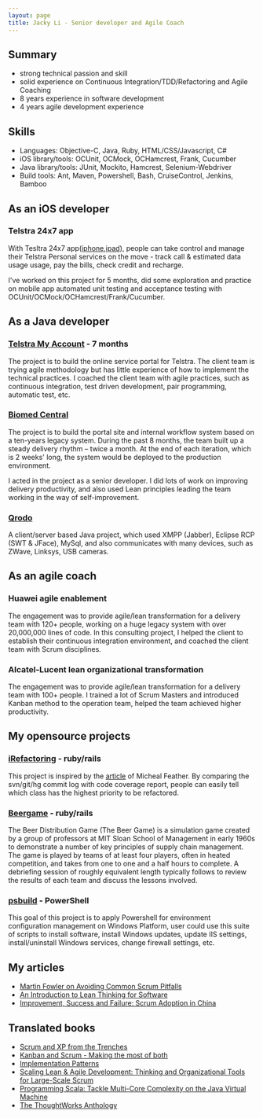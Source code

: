 ```yaml
---
layout: page
title: Jacky Li - Senior developer and Agile Coach
---
```


## Summary

* strong technical passion and skill
* solid experience on Continuous Integration/TDD/Refactoring and Agile Coaching
* 8 years experience in software development
* 4 years agile development experience

## Skills

* Languages: Objective-C, Java, Ruby, HTML/CSS/Javascript, C#
* iOS library/tools:  OCUnit, OCMock, OCHamcrest, Frank, Cucumber
* Java library/tools: JUnit, Mockito, Hamcrest, Selenium-Webdriver 
* Build tools: Ant, Maven, Powershell, Bash, CruiseControl, Jenkins, Bamboo

## As an iOS developer

### Telstra 24x7 app

With Tesltra 24x7 app([iphone](https://itunes.apple.com/au/app/telstra-24x7-for-iphone/id543829966?mt=8),[ipad](https://itunes.apple.com/au/app/telstra-24x7/id515891733?mt=8)), people can take control and manage their Telstra Personal services on the move - track call & estimated data usage usage, pay the bills, check credit and recharge. 

I've worked on this project for 5 months, did some exploration and practice on mobile app automated unit testing and acceptance testing with OCUnit/OCMock/OCHamcrest/Frank/Cucumber.

## As a Java developer

### [Telstra My Account](https://www.my.telstra.com.au/myaccount/home) - 7 months

The project is to build the online service portal for Telstra. The client team is trying agile methodology but has little experience of how to implement the technical practices. I coached the client team with agile practices, such as continuous integration, test driven development, pair programming, automatic test, etc.

### [Biomed Central](http://www.biomedcentral.com/)

The project is to build the portal site and internal workflow system based on a ten-years legacy system. During the past 8 months, the team built up a steady delivery rhythm – twice a month. At the end of each iteration, which is 2 weeks' long, the system would be deployed to the production environment.

I acted in the project as a senior developer. I did lots of work on improving delivery productivity, and also used Lean principles leading the team working in the way of self-improvement.

### [Qrodo](http://www.qrodo.com)

A client/server based Java project, which used XMPP (Jabber), Eclipse RCP (SWT & JFace), MySql, and also communicates with many devices, such as ZWave, Linksys, USB cameras. 

## As an agile coach

### Huawei agile enablement

The engagement was to provide agile/lean transformation for a delivery team with 120+ people, working on a huge legacy system with over 20,000,000 lines of code. In this consulting project, I helped the client to establish their continuous integration environment, and coached the client team with Scrum disciplines.

### Alcatel-Lucent lean organizational transformation

The engagement was to provide agile/lean transformation for a delivery team with 100+ people. I trained a lot of Scrum Masters and introduced Kanban method to the operation team, helped the team achieved higher productivity.

## My opensource projects

### [iRefactoring](https://github.com/xiaodao/iRefactoring) - ruby/rails

This project is inspired by the [article](http://www.stickyminds.com/sitewide.asp?Function=edetail&ObjectType=COL&ObjectId=16679&tth=DYN&tt=siteemail&iDyn=2) of Micheal Feather. By comparing the svn/git/hg commit log with code coverage report, people can easily tell which class has the highest priority to be refactored.

### [Beergame](https://github.com/gigix/beergame) - ruby/rails

The Beer Distribution Game (The Beer Game) is a simulation game created by a group of professors at MIT Sloan School of Management in early 1960s to demonstrate a number of key principles of supply chain management. The game is played by teams of at least four players, often in heated competition, and takes from one to one and a half hours to complete. A debriefing session of roughly equivalent length typically follows to review the results of each team and discuss the lessons involved.

### [psbuild](https://github.com/xiaodao/psbuild) - PowerShell

This goal of this project is to apply Powershell for environment configuration management on Windows Platform, user could use this suite of scripts to install software, install Windows updates, update IIS settings, install/uninstall Windows services, change firewall settings, etc.

## My articles

* [Martin Fowler on Avoiding Common Scrum Pitfalls](http://www.infoq.com/news/2008/09/fowler-scrum-interview)
* [An Introduction to Lean Thinking for Software](http://www.infoq.com/articles/lean-thinking-software)
* [Improvement, Success and Failure: Scrum Adoption in China](http://www.infoq.com/articles/Agile-adoption-study-china)

## Translated books

* [Scrum and XP from the Trenches](http://www.infoq.com/minibooks/scrum-xp-from-the-trenches)
* [Kanban and Scrum - Making the most of both](http://www.infoq.com/minibooks/kanban-scrum-minibook)
* [Implementation Patterns](http://www.amazon.com/Implementation-Patterns-Kent-Beck/dp/0321413091)
* [Scaling Lean & Agile Development: Thinking and Organizational Tools for Large-Scale Scrum](http://www.amazon.com/Scaling-Lean-Agile-Development-Organizational/dp/0321480961)
* [Programming Scala: Tackle Multi-Core Complexity on the Java Virtual Machine](http://www.amazon.com/Programming-Scala-Multi-Core-Complexity-Programmers/dp/193435631X)
* [The ThoughtWorks Anthology](http://www.amazon.com/Thoughtworks-Anthology-Technology-Innovation-Programmers/dp/193435614X)
